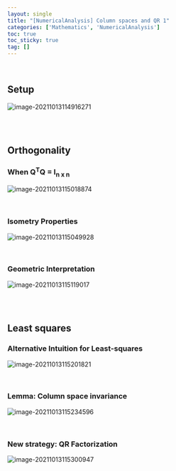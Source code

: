```yaml
---
layout: single
title: "[NumericalAnalysis] Column spaces and QR 1"
categories: ['Mathematics', 'NumericalAnalysis']
toc: true
toc_sticky: true
tag: []
---
```


<br>

## Setup

![image-20211013114916271](https://user-images.githubusercontent.com/70505378/137058923-2a9d1816-b270-4c7a-9aa9-cc3eb4470dfa.png)

<br>

<br>

## Orthogonality

### When Q<sup>T</sup>Q = I<sub>n x n</sub>

![image-20211013115018874](https://user-images.githubusercontent.com/70505378/137058926-7fadb956-2b52-4f3f-b370-17a31b32830a.png)

<br>

### Isometry Properties

![image-20211013115049928](https://user-images.githubusercontent.com/70505378/137058929-4b95e1c1-1b5a-4039-a531-ceab95416b13.png)

<br>

### Geometric Interpretation

![image-20211013115119017](https://user-images.githubusercontent.com/70505378/137058934-bf7c9408-cfb1-4f78-9bd1-7ab02ee62d61.png)

<br>

<br>

## Least squares

### Alternative Intuition for Least-squares

![image-20211013115201821](https://user-images.githubusercontent.com/70505378/137058935-51407aa6-1c6d-4b63-8d28-a1e34b607fa4.png)

<br>

### Lemma: Column space invariance

![image-20211013115234596](https://user-images.githubusercontent.com/70505378/137058936-fce025ec-ccfa-4fc7-9bb6-ac3129661253.png)

<br>

### New strategy: QR Factorization

![image-20211013115300947](https://user-images.githubusercontent.com/70505378/137058937-7e9cdd2c-e7d8-4217-a9cc-1293c89c6913.png)

<br>

<br>









